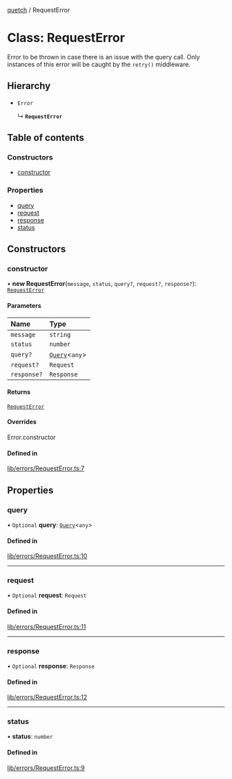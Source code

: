 [quetch](../README.md) / RequestError

# Class: RequestError

Error to be thrown in case there is an issue with the query call. Only instances of this error will be caught by the `retry()` middleware.

## Hierarchy

- `Error`

  ↳ **`RequestError`**

## Table of contents

### Constructors

- [constructor](RequestError.md#constructor)

### Properties

- [query](RequestError.md#query)
- [request](RequestError.md#request)
- [response](RequestError.md#response)
- [status](RequestError.md#status)

## Constructors

### constructor

• **new RequestError**(`message`, `status`, `query?`, `request?`, `response?`): [`RequestError`](RequestError.md)

#### Parameters

| Name | Type |
| :------ | :------ |
| `message` | `string` |
| `status` | `number` |
| `query?` | [`Query`](../README.md#query)\<`any`\> |
| `request?` | `Request` |
| `response?` | `Response` |

#### Returns

[`RequestError`](RequestError.md)

#### Overrides

Error.constructor

#### Defined in

[lib/errors/RequestError.ts:7](https://github.com/nevoland/quetch/blob/b46dff0534f861059aba3484d2e1d047d841b31f/lib/errors/RequestError.ts#L7)

## Properties

### query

• `Optional` **query**: [`Query`](../README.md#query)\<`any`\>

#### Defined in

[lib/errors/RequestError.ts:10](https://github.com/nevoland/quetch/blob/b46dff0534f861059aba3484d2e1d047d841b31f/lib/errors/RequestError.ts#L10)

___

### request

• `Optional` **request**: `Request`

#### Defined in

[lib/errors/RequestError.ts:11](https://github.com/nevoland/quetch/blob/b46dff0534f861059aba3484d2e1d047d841b31f/lib/errors/RequestError.ts#L11)

___

### response

• `Optional` **response**: `Response`

#### Defined in

[lib/errors/RequestError.ts:12](https://github.com/nevoland/quetch/blob/b46dff0534f861059aba3484d2e1d047d841b31f/lib/errors/RequestError.ts#L12)

___

### status

• **status**: `number`

#### Defined in

[lib/errors/RequestError.ts:9](https://github.com/nevoland/quetch/blob/b46dff0534f861059aba3484d2e1d047d841b31f/lib/errors/RequestError.ts#L9)
